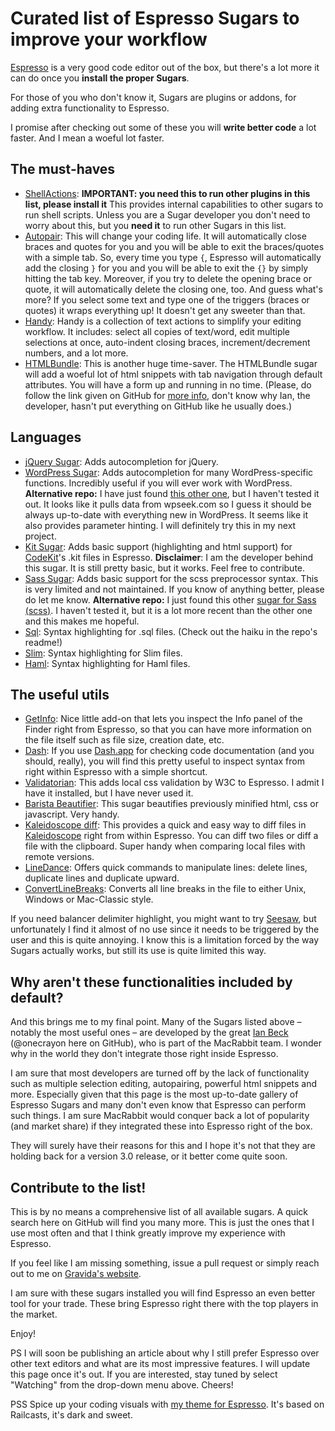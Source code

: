 # Curated list of Espresso Sugars to improve your workflow
[Espresso](http://macrabbit.com/espresso/ "Espresso, the web code editor") is a very good code editor out of the box, but there's a lot more it can do once you **install the proper Sugars**.

For those of you who don't know it, Sugars are plugins or addons, for adding extra functionality to Espresso.

I promise after checking out some of these you will **write better code** a lot faster. And I mean a woeful lot faster.

## The must-haves
- [ShellActions](https://github.com/onecrayon/ShellActions-sugar "ShellActions Sugar"): **IMPORTANT: you need this to run other plugins in this list, please install it** This provides internal capabilities to other sugars to run shell scripts. Unless you are a Sugar developer you don't need to worry about this, but you **need it** to run other Sugars in this list.
- [Autopair](https://github.com/onecrayon/Autopair-sugar "Autopair Sugar for Espresso"): This will change your coding life. It will automatically close braces and quotes for you and you will be able to exit the braces/quotes with a simple tab. So, every time you type `{`, Espresso will automatically add the closing `}` for you and you will be able to exit the `{}` by simply hitting the tab key. Moreover, if you try to delete the opening brace or quote, it will automatically delete the closing one, too. And guess what's more? If you select some text and type one of the triggers (braces or quotes) it wraps everything up! It doesn't get any sweeter than that.
- [Handy](https://github.com/onecrayon/Handy.sugar "Handy: a collection of text actions for Espresso, che code editor"): Handy is a collection of text actions to simplify your editing workflow. It includes: select all copies of text/word, edit multiple selections at once, auto-indent closing braces, increment/decrement numbers, and a lot more.
- [HTMLBundle](https://github.com/onecrayon/HTMLBundle.sugar "A huge time-saver for html editing for Espresso the web editor"): This is another huge time-saver. The HTMLBundle sugar will add a woeful lot of html snippets with tab navigation through default attributes. You will have a form up and running in no time. (Please, do follow the link given on GitHub for [more info](http://onecrayon.com/products/htmlbundle/ "More info on the HTMLBundle Sugar for Espresso"), don't know why Ian, the developer, hasn't put everything on GitHub like he usually does.)

## Languages
- [jQuery Sugar](https://github.com/derekr/jquery.sugar "jQuery autocompletion for Espresso"): Adds autocompletion for jQuery.
- [WordPress Sugar](https://github.com/funkylarma/WordPress.sugar "WordPress functions autocompletion for Espresso"): Adds autocompletion for many WordPress-specific functions. Incredibly useful if you will ever work with WordPress. **Alternative repo:** I have just found [this other one](https://github.com/olach/WordPress.sugar "WordPress sugar for Espresso"), but I haven't tested it out. It looks like it pulls data from wpseek.com so I guess it should be always up-to-date with everything new in WordPress. It seems like it also provides parameter hinting. I will definitely try this in my next project.
- [Kit Sugar](https://github.com/GioSensation/kit.sugar "Syntax highlighting for CodeKit's .kit files in Espresso"): Adds basic support (highlighting and html support) for [CodeKit](http://incident57.com/codekit/index.html "CodeKit: the webdev holy grail uncovered")'s .kit files in Espresso. **Disclaimer**: I am the developer behind this sugar. It is still pretty basic, but it works. Feel free to contribute.
- [Sass Sugar](https://github.com/sfcgeorge/Sass.sugar "Sass sugar for Espresso"): Adds basic support for the scss preprocessor syntax. This is very limited and not maintained. If you know of anything better, please do let me know. **Alternative repo:** I just found this other [sugar for Sass (scss)](https://github.com/d3head/SCSS.sugar "Sass scss syntax for Espresso"). I haven't tested it, but it is a lot more recent than the other one and this makes me hopeful.
- [Sql](https://github.com/fileability/sql.sugar "Sql syntax highlighting for Espresso"): Syntax highlighting for .sql files. (Check out the haiku in the repo's readme!)
- [Slim](https://github.com/slim-template/Slim-Sugar "Syntax highlighting for Slim files in Espresso"): Syntax highlighting for Slim files.
- [Haml](https://github.com/lianghai/Haml.sugar "Syntax highlighting for Haml files in Espresso."): Syntax highlighting for Haml files.

## The useful utils
- [GetInfo](https://github.com/onecrayon/Get-Info.sugar "GetInfo Sugar for Espresso"): Nice little add-on that lets you inspect the Info panel of the Finder right from Espresso, so that you can have more information on the file itself such as file size, creation date, etc.
- [Dash](https://github.com/Kapeli/Dash-Espresso-Plugin#readme "Espresso Sugar for Dash.app"): If you use [Dash.app](http://kapeli.com/dash "Dash.app – Offline code docs at your fingertips") for checking code documentation (and you should, really), you will find this pretty useful to inspect syntax from right within Espresso with a simple shortcut.
- [Validatorian](https://github.com/onecrayon/Validatorian.sugar "Adds css validation capabilities to Espresso"): This adds local css validation by W3C to Espresso. I admit I have it installed, but I have never used it.
- [Barista Beautifier](https://github.com/jancbeck/Barista-Beautifier.sugar "HTML, js and css beautifier for Espresso"): This sugar beautifies previously minified html, css or javascript. Very handy.
- [Kaleidoscope diff](https://github.com/onecrayon/Kaleidoscope.sugar "Adds a quick way to diff files in Espresso"): This provides a quick and easy way to diff files in [Kaleidoscope](http://www.kaleidoscopeapp.com "Kalidoscope, powerful file diffing for the Mac") right from within Espresso. You can diff two files or diff a file with the clipboard. Super handy when comparing local files with remote versions.
- [LineDance](https://github.com/onecrayon/LineDance.sugar "Handy line management shortcuts for Espresso"): Offers quick commands to manipulate lines: delete lines, duplicate lines and duplicate upward.
- [ConvertLineBreaks](https://github.com/onecrayon/ConvertLinebreaks.sugar "Convert Line Break styles in Espresso"): Converts all line breaks in the file to either Unix, Windows or Mac-Classic style.

If you need balancer delimiter highlight, you might want to try [Seesaw](https://github.com/onecrayon/Seesaw.sugar "Balancer delimiter highlighting for Espresso"), but unfortunately I find it almost of no use since it needs to be triggered by the user and this is quite annoying. I know this is a limitation forced by the way Sugars actually works, but still its use is quite limited this way.

## Why aren't these functionalities included by default?
And this brings me to my final point. Many of the Sugars listed above – notably the most useful ones – are developed by the great [Ian Beck](https://github.com/onecrayon "Ian Beck, Espresso sugar developer") (@onecrayon here on GitHub), who is part of the MacRabbit team. I wonder why in the world they don't integrate those right inside Espresso.

I am sure that most developers are turned off by the lack of functionality such as multiple selection editing, autopairing, powerful html snippets and more. Especially given that this page is the most up-to-date gallery of Espresso Sugars and many don't even know that Espresso can perform such things. I am sure MacRabbit would conquer back a lot of popularity (and market share) if they integrated these into Espresso right of the box.

They will surely have their reasons for this and I hope it's not that they are holding back for a version 3.0 release, or it better come quite soon.

## Contribute to the list!
This is by no means a comprehensive list of all available sugars. A quick search here on GitHub will find you many more. This is just the ones that I use most often and that I think greatly improve my experience with Espresso.

If you feel like I am missing something, issue a pull request or simply reach out to me on [Gravida's website](http://gravida.pro/emanuele-feliziani-web-developer "Emanuele Feliziani, Web Developer at Gravida.pro in Macerata").

I am sure with these sugars installed you will find Espresso an even better tool for your trade. These bring Espresso right there with the top players in the market.

Enjoy!

PS I will soon be publishing an article about why I still prefer Espresso over other text editors and what are its most impressive features. I will update this page once it's out. If you are interested, stay tuned by select "Watching" from the drop-down menu above. Cheers!

PSS Spice up your coding visuals with [my theme for Espresso](https://github.com/GioSensation/gsvrailcasts-espresso-theme "A dark and spicy theme for Espresso, the web editor"). It's based on Railcasts, it's dark and sweet.
